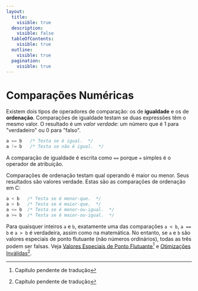 ```yaml
---
layout:
  title:
    visible: true
  description:
    visible: false
  tableOfContents:
    visible: true
  outline:
    visible: true
  pagination:
    visible: true
---
```


# Comparações Numéricas

Existem dois tipos de operadores de comparação: os de **igualdade** e os de **ordenação**. Comparações de igualdade testam se duas expressões têm o mesmo valor. O resultado é um _valor verdade_: um número que é 1 para "verdadeiro" ou 0 para "falso".

```c
a == b   /* Testa se é igual.  */
a != b   /* Testa se não é igual.  */
```

A comparação de igualdade é escrita como `==` porque `=` simples é o operador de atribuição.

Comparações de ordenação testam qual operando é maior ou menor. Seus resultados são valores  verdade. Estas são as comparações de ordenação em C:

```c
a < b   /* Testa se é menor-que.  */
a > b   /* Testa se é maior-que.  */
a <= b  /* Testa se é menor-ou-igual.  */
a >= b  /* Testa se é maior-ou-igual.  */
```

Para quaisquer inteiros `a` e `b`, exatamente uma das comparações `a < b`, `a == b` e `a > b` é verdadeira, assim como na matemática. No entanto, se `a` e `b` são valores especiais de ponto flutuante (não números ordinários), todas as três podem ser falsas. Veja [Valores Especiais de Ponto Flutuante](#user-content-fn-1)[^1] e [Otimizações Inválidas](#user-content-fn-2)[^2].

[^1]: Capítulo pendente de tradução

[^2]: Capítulo pendente de tradução
